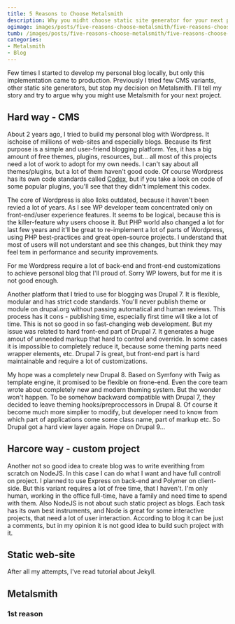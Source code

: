 ```yaml
---
title: 5 Reasons to Choose Metalsmith
description: Why you midht choose static site generator for your next project?
ogimage: images/posts/five-reasons-choose-metalsmith/five-reasons-choose-metalsmith-og.jpg
tumb: /images/posts/five-reasons-choose-metalsmith/five-reasons-choose-metalsmith
categories:
- Metalsmith
- Blog
---
```

Few times I started to develop my personal blog locally, but only this implementation came to production. Previously I tried few CMS variants, other static site generators, but stop my decision on Metalsmith. I'll tell my story and try to argue why you might use Metalsmith for your next project.

## Hard way - CMS
About 2 years ago, I tried to build my personal blog with Wordpress. It ischoise of millions of web-sites and especially blogs. Because its first purpose is a simple and user-friend blogging platform. Yes, it has a big amount of free themes, plugins, resources, but... all most of this projects need a lot of work to adopt for my own needs. I can't say about all themes/plugins, but a lot of them haven't good code. Of course Wordpress has its own code standards called [Codex](https://codex.wordpress.org/), but if you take a look on code of some popular plugins, you'll see that they didn't implement this codex.

The core of Wordpress is also lloks outdated, because it haven't been revied a lot of years. As I see WP developer team concentrated only on front-end/user experience features. It seems to be logical, because this is the killer-feature why users choose it. But PHP world also changed a lot for last few years and it'll be great to re-implement a lot of parts of Wordpress, using PHP best-practices and great open-source projects. I understand that most of users will not understant and see this changes, but think they may feel tem in performance and security improvements.

For me Wordpress require a lot of back-end and front-end customizations to achieve personal blog that I'll proud of. Sorry WP lowers, but for me it is not good enough.

Another platform that I tried to use for blogging was Drupal 7. It is flexible, modular and has strict code standards. You'll never publish theme or module on drupal.org without passing automatical and human reviews. This process has it cons - publishing time, especially first time will tike a lot of time. This is not so good in so fast-changing web development. But my issue was related to hard front-end part of Drupal 7. It generates a huge amout of unneeded markup that hard to control and override. In some cases it is impossible to completely reduce it, because some theming parts need wrapper elements, etc. Drupal 7 is great, but front-end part is hard maintainable and require a lot of customizations.

My hope was a completely new Drupal 8. Based on Symfony with Twig as template engine, it promised to be flexible on frone-end. Even the core team wrote about completely new and modern theming system. But the wonder won't happen. To be somehow backward compatible with Drupal 7, they decided to leave theming hooks/preproccessors in Drupal 8. Of course it become much more simplier to modify, but developer need to know from which part of applications come some class name, part of markup etc. So Drupal got a hard view layer again. Hope on Drupal 9...

## Harcore way - custom project
Another not so good idea to create blog was to write everithing from scratch on NodeJS. In this case I can do what I want and have full controll on project. I planned to use Express on back-end and Polymer on client-side. But this variant requires a lot of free time, that I haven't. I'm only human, working in the office full-time, have a family and need time to spend with them. Also NodeJS is not about such static project as blogs. Each task has its own best instruments, and Node is great for some interactive projects, that need a lot of user interaction. According to blog it can be just a comments, but in my opinion it is not good idea to build such project with it.

## Static web-site
After all my attempts, I've read tutorial about Jekyll.

## Metalsmith

### 1st reason
